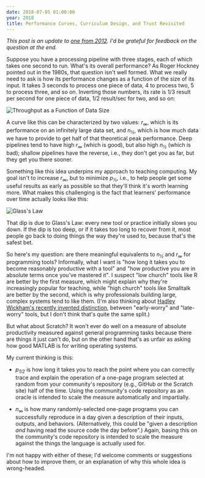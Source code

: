 ```yaml
---
date: 2018-07-05 01:00:00
year: 2018
title: Performance Curves, Curriculum Design, and Trust Revisited
---
```

*This post is an update to [one from 2012]({{site.github.url}}/2012/03/04/performance-curves-curriculum-design-and-trust.html).
I'd be grateful for feedback on the question at the end.*

Suppose you have a processing pipeline with three stages,
each of which takes one second to run.
What's its overall performance?
As Roger Hockney pointed out in the 1980s, that question isn't well formed.
What we really need to ask is how its performance changes as a function of the size of its input.
It takes 3 seconds to process one piece of data,
4 to process two,
5 to process three, and so on.
Inverting those numbers,
its rate is 1/3 result per second for one piece of data,
1/2 result/sec for two, and so on:

![Throughput as a Function of Data Size]({{site.github.url}}/files/2012/03/curve.png)

A curve like this can be characterized by two values: *r<sub>&infin;</sub>*,
which is its performance on an infinitely large data set,
and *n<sub>&frac12;</sub>*,
which is how much data we have to provide to get half of that theoretical peak performance.
Deep pipelines tend to have high *r<sub>&infin;</sub>* (which is good),
but also high *n<sub>&frac12;</sub>* (which is bad);
shallow pipelines have the reverse,
i.e.,
they don't get you as far,
but they get you there sooner.

Something like this idea underpins my approach to teaching computing.
My goal isn't to increase *r<sub>&infin;</sub>*,
but to minimize *p<sub>&frac12;</sub>*,
i.e.,
to help people get some useful results as early as possible so that they'll think it's worth learning more.
What makes this challenging is the fact that learners' performance over time actually looks like this:

![Glass's Law]({{site.github.url}}/files/2012/03/final.png)

That dip is due to Glass's Law: every new tool or practice initially slows you down.
If the dip is too deep,
or if it takes too long to recover from it,
most people go back to doing things the way they're used to, because that's the safest bet.

So here's my question:
are there meaningful equivalents to *n<sub>&frac12;</sub>* and *r<sub>&infin;</sub>* for programming tools?
Informally,
what I want is "how long it takes you to become reasonably productive with a tool"
and "how productive you are in absolute terms once you've mastered it".
I suspect "low church" tools like R are better by the first measure,
which might explain why they're increasingly popular for teaching,
while "high church" tools like Smalltalk are better by the second,
which is why professionals building large, complex systems tend to like them.
(I'm also thinking about [Hadley Wickham's recently invented distinction](https://twitter.com/hadleywickham/status/1013170573504057344),
between "early-worry" and "late-worry" tools,
but I don't think that's quite the same split.)

But what about Scratch?
It won't ever do well on a measure of absolute productivity measured against general programming tasks
because there are things it just can't do,
but on the other hand that's as unfair as asking how good MATLAB is for writing operating systems.

My current thinking is this:

- *p<sub>1/2</sub>* is how long it takes you to reach the point where you can correctly trace and explain the operation of
  a one-page program selected at random from your community's repository (e.g., GitHub or the Scratch site) half of the time.
  Using the community's code repository as an oracle is intended to scale the measure automatically and impartially.

- *n<sub>&infin;</sub>* is how many randomly-selected one-page programs you can successfully reproduce in a day
  given a description of their inputs, outputs, and behaviors.
  (Alternatively, this could be "given a description *and* having read the source code the day before".)
  Again, basing this on the community's code repository is intended to scale the measure
  against the things the language is actually used for.

I'm not happy with either of these;
I'd welcome comments or suggestions about how to improve them,
or an explanation of why this whole idea is wrong-headed.
